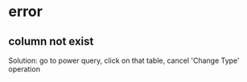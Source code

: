 # error
## column not exist
Solution: go to power query, click on that table, cancel 'Change Type' operation









